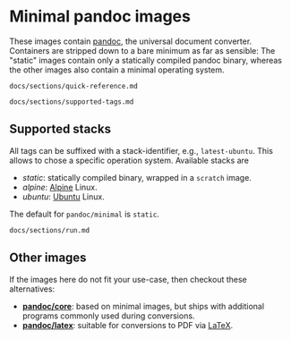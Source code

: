 Minimal pandoc images
==================================================================

These images contain [pandoc][], the universal document converter.
Containers are stripped down to a bare minimum as far as sensible:
The "static" images contain only a statically compiled pandoc
binary, whereas the other images also contain a minimal operating
system.

[pandoc]: https://pandoc.org/

``` include
docs/sections/quick-reference.md
```

``` include
docs/sections/supported-tags.md
```

Supported stacks <a name="supported-stacks"></a>
------------------------------------------------------------------

All tags can be suffixed with a stack-identifier, e.g.,
`latest-ubuntu`. This allows to chose a specific operation system.
Available stacks are

- *static*: statically compiled binary, wrapped in a `scratch`
  image.
- *alpine*: [Alpine] Linux.
- *ubuntu*: [Ubuntu] Linux.

The default for `pandoc/minimal` is `static`.

[Alpine]: https://alpinelinux.org/
[Ubuntu]: https://ubuntu.org/

``` include
docs/sections/run.md
```

Other images
-----------------------------------------------------------------

If the images here do not fit your use-case, then checkout these
alternatives:

-   [**pandoc/core**][]: based on minimal images, but ships with
    additional programs commonly used during conversions.
-   [**pandoc/latex**][]: suitable for conversions to PDF via [LaTeX].

[LaTeX]: https://latex-project.org/

[**pandoc/core**]: https://hub.docker.com/r/pandoc/core
[**pandoc/latex**]: https://hub.docker.com/r/pandoc/latex
